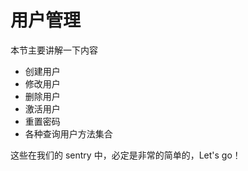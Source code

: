 # 用户管理

本节主要讲解一下内容

- 创建用户
- 修改用户
- 删除用户
- 激活用户
- 重置密码
- 各种查询用户方法集合


这些在我们的 sentry 中，必定是非常的简单的，Let's go！
